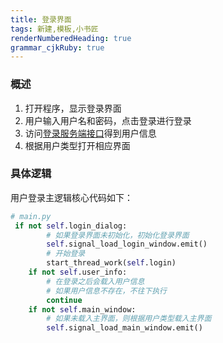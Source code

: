 ```yaml
---
title: 登录界面
tags: 新建,模板,小书匠
renderNumberedHeading: true
grammar_cjkRuby: true
---
```



### 概述
1. 打开程序，显示登录界面
2. 用户输入用户名和密码，点击登录进行登录
3. 访问[登录服务端接口](http://192.168.10.106:8080/project/3?p=155)得到用户信息
4. 根据用户类型打开相应界面

### 具体逻辑
用户登录主逻辑核心代码如下：

``` py
# main.py
 if not self.login_dialog:
		# 如果登录界面未初始化，初始化登录界面
		self.signal_load_login_window.emit()
		# 开始登录
		start_thread_work(self.login)
	if not self.user_info:
		# 在登录之后会载入用户信息
		# 如果用户信息不存在，不往下执行
		continue
	if not self.main_window:
		# 如果未载入主界面，则根据用户类型载入主界面
		self.signal_load_main_window.emit()
```